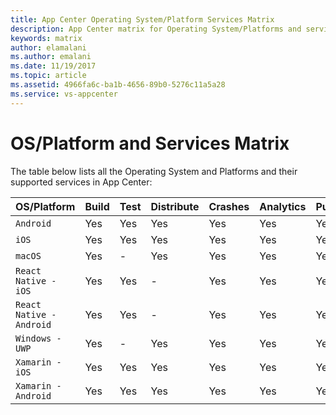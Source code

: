 ```yaml
---
title: App Center Operating System/Platform Services Matrix
description: App Center matrix for Operating System/Platforms and services
keywords: matrix
author: elamalani
ms.author: emalani
ms.date: 11/19/2017
ms.topic: article
ms.assetid: 4966fa6c-ba1b-4656-89b0-5276c11a5a28
ms.service: vs-appcenter
---
```


# OS/Platform and Services Matrix

The table below lists all the Operating System and Platforms and their supported services in App Center:

| OS/Platform | Build | Test | Distribute | Crashes | Analytics | Push |
| :--- | :--- | :--- | :--- | :--- | :--- | :--- |
| `Android` | Yes  | Yes  | Yes | Yes | Yes | Yes |
| `iOS` | Yes  | Yes  | Yes | Yes | Yes | Yes |
| `macOS` | Yes  | -  | Yes | Yes | Yes | Yes |
| `React Native - iOS` | Yes  | Yes  | - | Yes | Yes | Yes |
| `React Native - Android` | Yes  | Yes  | - | Yes | Yes | Yes |
| `Windows - UWP` | Yes  | -  | Yes | Yes | Yes | Yes |
| `Xamarin - iOS` | Yes  | Yes  | Yes | Yes | Yes | Yes |
| `Xamarin - Android` | Yes  | Yes  | Yes | Yes | Yes | Yes |